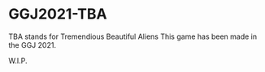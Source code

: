 # GGJ2021-TBA

TBA stands for Tremendious Beautiful Aliens
This game has been made in the GGJ 2021.

W.I.P.
